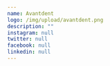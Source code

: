 ```yaml
---
name: Avantdent
logo: /img/upload/avantdent.png
description: ""
instagram: null
twitter: null
facebook: null
linkedin: null
---
```

